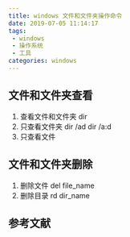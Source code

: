 ```yaml
---
title: windows 文件和文件夹操作命令
date: 2019-07-05 11:14:17
tags:
 - windows
 - 操作系统
 - 工具
categories: windows
---
```


## 文件和文件夹查看
1. 查看文件和文件夹
dir
2. 只查看文件夹
dir /ad
dir /a:d
3. 只查看文件

## 文件和文件夹删除
1. 删除文件
del file_name
2. 删除目录
rd dir_name

## 参考文献

